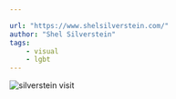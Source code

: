 ```yaml
---

url: "https://www.shelsilverstein.com/"
author: "Shel Silverstein"
tags:
    - visual
    - lgbt
---
```

![silverstein visit](/images/art/silverstein-visit.jpg)